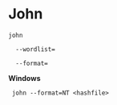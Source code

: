 # John

    john 
    
      --wordlist= 
      
      --format=
      
 **Windows**
 
     john --format=NT <hashfile>

